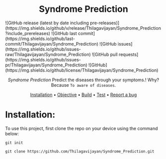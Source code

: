 
<div align="center">
  <h3 align="center">
    <h1><b> Syndrome Prediction </b></h1>

  </h3>
</div>
![GitHub release (latest by date including pre-releases)](https://img.shields.io/github/v/release/Thilagavijayan/Syndrome_Prediction?include_prereleases)
![GitHub last commit](https://img.shields.io/github/last-commit/Thilagavijayan/Syndrome_Prediction)
![GitHub issues](https://img.shields.io/github/issues-raw/Thilagavijayan/Syndrome_Prediction)
![GitHub pull requests](https://img.shields.io/github/issues-pr/Thilagavijayan/Syndrome_Prediction)
![GitHub](https://img.shields.io/github/license/Thilagavijayan/Syndrome_Prediction)
<div align="center">

*Syndrome Prediction* Predict the diseases through your symptoms.! 
  Why? Because `To aware of diseases`.
  
[Installation](#Installation) • 
[Objective](#Objective) • 
[Build](#build) • [Test](#test) •
[Report a bug](https://github.com/)
</div>

# Installation:

To use this project, first clone the repo on your device using the command below:

```git init```

```git clone https://github.com/Thilagavijayan/Syndrome_Prediction.git```


